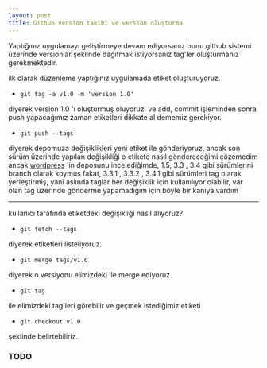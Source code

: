 ```yaml
---
layout: post
title: Github version takibi ve version oluşturma
---
```


Yaptığınız uygulamayı geliştirmeye devam ediyorsanız bunu github sistemi üzerinde versionlar şeklinde dağıtmak istiyorsanız
tag'ler oluşturmanız gerekmektedir.

ilk olarak düzenleme yaptığınız uygulamada etiket oluşturuyoruz.

- ` git tag -a v1.0 -m 'version 1.0' `

diyerek version 1.0 'ı oluşturmuş oluyoruz. ve add, commit işleminden sonra push yapacağımız zaman etiketleri dikkate al
dememiz gerekiyor.

- `git push --tags`

diyerek depomuza değişiklikleri yeni etiket ile gönderiyoruz, ancak son sürüm üzerinde yapılan değişikliği o etikete nasıl göndereceğimi çözemedim
ancak [wordpress](https://github.com/WordPress/WordPress) 'in deposunu incelediğimde, 1.5, 3.3 , 3.4 gibi sürümlerini branch olarak koymuş fakat, 3.3.1 , 3.3.2 , 3.4.1 gibi sürümleri tag olarak yerleştirmiş, yani aslında taglar her değişiklik için kullanılıyor olabilir, var olan tag üzerinde gönderme yapamadığım için böyle bir kanıya vardım

-----------------------------------------------------

kullanıcı tarafında etiketdeki değişikliği nasıl alıyoruz?

- `git fetch --tags`

diyerek etiketleri listeliyoruz.

- `git merge tags/v1.0`

diyerek o versiyonu elimizdeki ile merge ediyoruz.

- `git tag`

ile elimizdeki tag'leri görebilir ve geçmek istediğimiz etiketi

- `git checkout v1.0`

şeklinde belirtebiliriz.

### TODO
